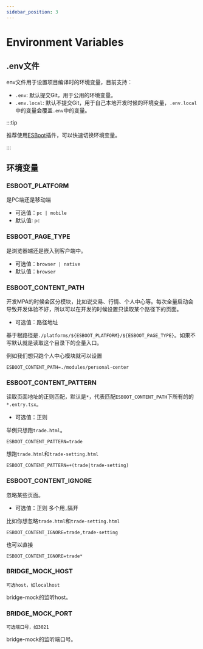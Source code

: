 ```yaml
---
sidebar_position: 3
---
```


# Environment Variables

## .env文件

env文件用于设置项目编译时的环境变量，目前支持：

- `.env`: 默认提交Git，用于公用的环境变量。
- `.env.local`: 默认不提交Git，用于自己本地开发时候的环境变量，`.env.local`中的变量会覆盖`.env`中的变量。

:::tip

推荐使用[ESBoot](../getting-started#esboot)插件，可以快速切换环境变量。

:::

## 环境变量

### ESBOOT_PLATFORM

是PC端还是移动端

- 可选值：`pc | mobile`
- 默认值: `pc`

### ESBOOT_PAGE_TYPE

是浏览器端还是嵌入到客户端中。

- 可选值：`browser | native`
- 默认值：`browser`

### ESBOOT_CONTENT_PATH

开发MPA的时候会区分模块，比如说交易、行情、个人中心等。每次全量启动会导致开发体验不好，所以可以在开发的时候设置只读取某个路径下的页面。

- 可选值：路径地址

基于根路径是`./platforms/${ESBOOT_PLATFORM}/${ESBOOT_PAGE_TYPE}`。如果不写默认就是读取这个目录下的全量入口。

例如我们想只跑个人中心模块就可以设置

```env
ESBOOT_CONTENT_PATH=./modules/personal-center
```

### ESBOOT_CONTENT_PATTERN

读取页面地址的正则匹配，默认是`*`，代表匹配`ESBOOT_CONTENT_PATH`下所有的的`*.entry.tsx`。

- 可选值：正则

举例只想跑`trade.html`。

```env
ESBOOT_CONTENT_PATTERN=trade
```

想跑`trade.html`和`trade-setting.html`

```env
ESBOOT_CONTENT_PATTERN=+(trade|trade-setting)
```

### ESBOOT_CONTENT_IGNORE

忽略某些页面。

- 可选值：正则 多个用`,`隔开

比如你想忽略`trade.html`和`trade-setting.html`

```env
ESBOOT_CONTENT_IGNORE=trade,trade-setting
```

也可以直接

```env
ESBOOT_CONTENT_IGNORE=trade*
```

### BRIDGE_MOCK_HOST

`可选host，如localhost`

bridge-mock的监听host。

### BRIDGE_MOCK_PORT

`可选端口号，如3021`

bridge-mock的监听端口号。
